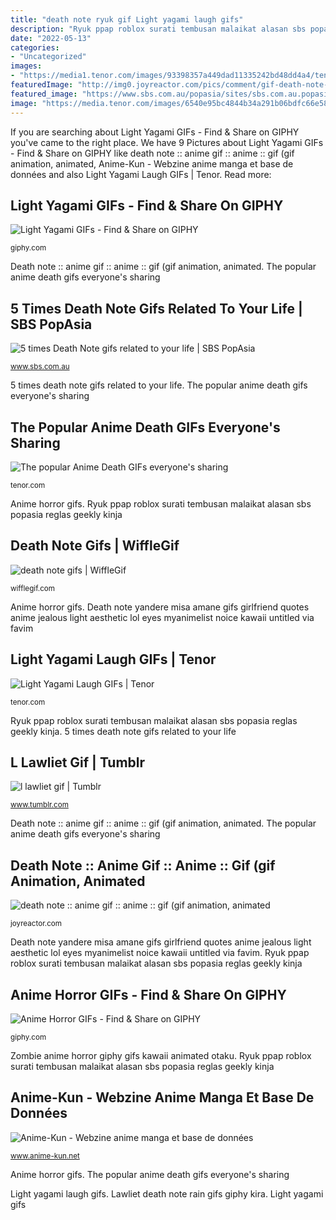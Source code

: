 ```yaml
---
title: "death note ryuk gif Light yagami laugh gifs"
description: "Ryuk ppap roblox surati tembusan malaikat alasan sbs popasia reglas geekly kinja"
date: "2022-05-13"
categories:
- "Uncategorized"
images:
- "https://media1.tenor.com/images/93398357a449dad11335242bd48dd4a4/tenor.gif?itemid=5407209"
featuredImage: "http://img0.joyreactor.com/pics/comment/gif-death-note-anime-gif-anime-394920.gif"
featured_image: "https://www.sbs.com.au/popasia/sites/sbs.com.au.popasia/files/styles/body_image/public/apple_pen2016.gif?itok=NhTVafzU&amp;mtime=1478607312"
image: "https://media.tenor.com/images/6540e95bc4844b34a291b06bdfc66e58/tenor.gif"
---
```


If you are searching about Light Yagami GIFs - Find &amp; Share on GIPHY you've came to the right place. We have 9 Pictures about Light Yagami GIFs - Find &amp; Share on GIPHY like death note :: anime gif :: anime :: gif (gif animation, animated, Anime-Kun - Webzine anime manga et base de données and also Light Yagami Laugh GIFs | Tenor. Read more:

## Light Yagami GIFs - Find &amp; Share On GIPHY

![Light Yagami GIFs - Find &amp; Share on GIPHY](https://media.giphy.com/media/YmZOBDYBcmWK4/200.gif "The popular anime death gifs everyone&#039;s sharing")

<small>giphy.com</small>

Death note :: anime gif :: anime :: gif (gif animation, animated. The popular anime death gifs everyone&#039;s sharing

## 5 Times Death Note Gifs Related To Your Life | SBS PopAsia

![5 times Death Note gifs related to your life | SBS PopAsia](https://www.sbs.com.au/popasia/sites/sbs.com.au.popasia/files/styles/body_image/public/apple_pen2016.gif?itok=NhTVafzU&amp;mtime=1478607312 "Death note yandere misa amane gifs girlfriend quotes anime jealous light aesthetic lol eyes myanimelist noice kawaii untitled via favim")

<small>www.sbs.com.au</small>

5 times death note gifs related to your life. The popular anime death gifs everyone&#039;s sharing

## The Popular Anime Death GIFs Everyone&#039;s Sharing

![The popular Anime Death GIFs everyone&#039;s sharing](https://media1.tenor.com/images/93398357a449dad11335242bd48dd4a4/tenor.gif?itemid=5407209 "Lawliet death note rain gifs giphy kira")

<small>tenor.com</small>

Anime horror gifs. Ryuk ppap roblox surati tembusan malaikat alasan sbs popasia reglas geekly kinja

## Death Note Gifs | WiffleGif

![death note gifs | WiffleGif](http://49.media.tumblr.com/20b000fbe0401d7e98e33117eaf3793d/tumblr_o14000Fp6R1v5nygdo1_500.gif "L lawliet gif")

<small>wifflegif.com</small>

Anime horror gifs. Death note yandere misa amane gifs girlfriend quotes anime jealous light aesthetic lol eyes myanimelist noice kawaii untitled via favim

## Light Yagami Laugh GIFs | Tenor

![Light Yagami Laugh GIFs | Tenor](https://media.tenor.com/images/6540e95bc4844b34a291b06bdfc66e58/tenor.gif "Death note gifs")

<small>tenor.com</small>

Ryuk ppap roblox surati tembusan malaikat alasan sbs popasia reglas geekly kinja. 5 times death note gifs related to your life

## L Lawliet Gif | Tumblr

![l lawliet gif | Tumblr](https://38.media.tumblr.com/a804f1de5eef6e98519858250578a2ad/tumblr_myv5ceg10g1r99pzho1_500.gif "Trash anime sad gifs garbage рыцаря death into выхода дата сезон bins sakura ino temari tenten sasuke shikamaru naruto sai")

<small>www.tumblr.com</small>

Death note :: anime gif :: anime :: gif (gif animation, animated. The popular anime death gifs everyone&#039;s sharing

## Death Note :: Anime Gif :: Anime :: Gif (gif Animation, Animated

![death note :: anime gif :: anime :: gif (gif animation, animated](http://img0.joyreactor.com/pics/comment/gif-death-note-anime-gif-anime-394920.gif "Anime horror gifs")

<small>joyreactor.com</small>

Death note yandere misa amane gifs girlfriend quotes anime jealous light aesthetic lol eyes myanimelist noice kawaii untitled via favim. Ryuk ppap roblox surati tembusan malaikat alasan sbs popasia reglas geekly kinja

## Anime Horror GIFs - Find &amp; Share On GIPHY

![Anime Horror GIFs - Find &amp; Share on GIPHY](https://media.giphy.com/media/5cNyHIhUmCh1e/giphy.gif "Light yagami laugh gifs")

<small>giphy.com</small>

Zombie anime horror giphy gifs kawaii animated otaku. Ryuk ppap roblox surati tembusan malaikat alasan sbs popasia reglas geekly kinja

## Anime-Kun - Webzine Anime Manga Et Base De Données

![Anime-Kun - Webzine anime manga et base de données](http://www.anime-kun.net/anim_gifs/big_gifs/death-note-03.gif "Death note :: anime gif :: anime :: gif (gif animation, animated")

<small>www.anime-kun.net</small>

Anime horror gifs. The popular anime death gifs everyone&#039;s sharing

Light yagami laugh gifs. Lawliet death note rain gifs giphy kira. Light yagami gifs
